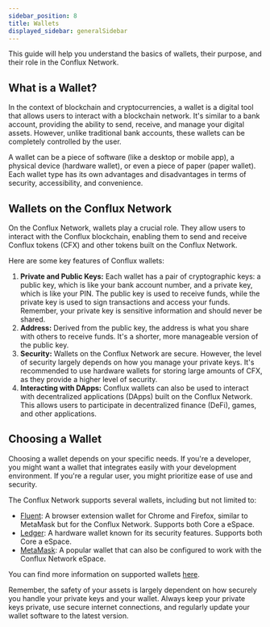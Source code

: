 ```yaml
---
sidebar_position: 8
title: Wallets
displayed_sidebar: generalSidebar
---
```


This guide will help you understand the basics of wallets, their purpose, and their role in the Conflux Network.

## What is a Wallet?

In the context of blockchain and cryptocurrencies, a wallet is a digital tool that allows users to interact with a blockchain network. It's similar to a bank account, providing the ability to send, receive, and manage your digital assets. However, unlike traditional bank accounts, these wallets can be completely controlled by the user.

A wallet can be a piece of software (like a desktop or mobile app), a physical device (hardware wallet), or even a piece of paper (paper wallet). Each wallet type has its own advantages and disadvantages in terms of security, accessibility, and convenience.

## Wallets on the Conflux Network

On the Conflux Network, wallets play a crucial role. They allow users to interact with the Conflux blockchain, enabling them to send and receive Conflux tokens (CFX) and other tokens built on the Conflux Network.

Here are some key features of Conflux wallets:

1. **Private and Public Keys:** Each wallet has a pair of cryptographic keys: a public key, which is like your bank account number, and a private key, which is like your PIN. The public key is used to receive funds, while the private key is used to sign transactions and access your funds. Remember, your private key is sensitive information and should never be shared.
2. **Address:** Derived from the public key, the address is what you share with others to receive funds. It's a shorter, more manageable version of the public key.
3. **Security:** Wallets on the Conflux Network are secure. However, the level of security largely depends on how you manage your private keys. It's recommended to use hardware wallets for storing large amounts of CFX, as they provide a higher level of security.
4. **Interacting with DApps:** Conflux wallets can also be used to interact with decentralized applications (DApps) built on the Conflux Network. This allows users to participate in decentralized finance (DeFi), games, and other applications.

## Choosing a Wallet

Choosing a wallet depends on your specific needs. If you're a developer, you might want a wallet that integrates easily with your development environment. If you're a regular user, you might prioritize ease of use and security.

The Conflux Network supports several wallets, including but not limited to:

- [Fluent](../tutorials/wallets/fluent.md): A browser extension wallet for Chrome and Firefox, similar to MetaMask but for the Conflux Network. Supports both Core a eSpace.
- [Ledger](../tutorials/wallets/ledger.md): A hardware wallet known for its security features. Supports both Core a eSpace.
- [MetaMask](../../espace/espace-user-guide.mdx): A popular wallet that can also be configured to work with the Conflux Network eSpace.

You can find more information on supported wallets [here](../tutorials/wallets/wallets.mdx).

Remember, the safety of your assets is largely dependent on how securely you handle your private keys and your wallet. Always keep your private keys private, use secure internet connections, and regularly update your wallet software to the latest version.
